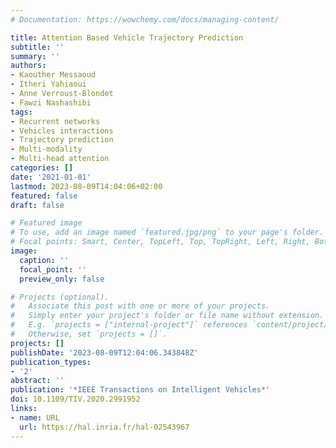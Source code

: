 ```yaml
---
# Documentation: https://wowchemy.com/docs/managing-content/

title: Attention Based Vehicle Trajectory Prediction
subtitle: ''
summary: ''
authors:
- Kaouther Messaoud
- Itheri Yahiaoui
- Anne Verroust-Blondet
- Fawzi Nashashibi
tags:
- Recurrent networks
- Vehicles interactions
- Trajectory prediction
- Multi-modality
- Multi-head attention
categories: []
date: '2021-01-01'
lastmod: 2023-08-09T14:04:06+02:00
featured: false
draft: false

# Featured image
# To use, add an image named `featured.jpg/png` to your page's folder.
# Focal points: Smart, Center, TopLeft, Top, TopRight, Left, Right, BottomLeft, Bottom, BottomRight.
image:
  caption: ''
  focal_point: ''
  preview_only: false

# Projects (optional).
#   Associate this post with one or more of your projects.
#   Simply enter your project's folder or file name without extension.
#   E.g. `projects = ["internal-project"]` references `content/project/deep-learning/index.md`.
#   Otherwise, set `projects = []`.
projects: []
publishDate: '2023-08-09T12:04:06.343848Z'
publication_types:
- '2'
abstract: ''
publication: '*IEEE Transactions on Intelligent Vehicles*'
doi: 10.1109/TIV.2020.2991952
links:
- name: URL
  url: https://hal.inria.fr/hal-02543967
---
```

